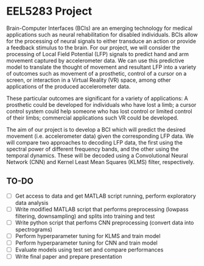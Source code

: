 # EEL5283 Project

Brain-Computer Interfaces (BCIs) are an emerging technology for medical applications such as neural rehabilitation for disabled individuals. BCIs allow for the processing of neural signals to either transduce an action or provide a feedback stimulus to the brain. For our project, we will consider the processing of Local Field Potential (LFP) signals to predict hand and arm movement captured by accelerometer data. We can use this predictive model to translate the thought of movement and resultant LFP into a variety of outcomes such as movement of a prosthetic, control of a cursor on a screen, or interaction in a Virtual Reality (VR) space, among other applications of the produced accelerometer data.

These particular outcomes are significant for a variety of applications: A prosthetic could be developed for individuals who have lost a limb; a cursor control system could help someone who has lost control or limited control of their limbs; commercial applications such VR could be developed.

The aim of our project is to develop a BCI which will predict the desired movement (i.e. accelerometer data) given the corresponding LFP data. We will compare two approaches to decoding LFP data, the first using the spectral power of different frequency bands, and the other using the temporal dynamics. These will be decoded using a Convolutional Neural Network (CNN) and Kernel Least Mean Squares (KLMS) filter, respectively.

## TO-DO

- [ ] Get access to data and get MATLAB script running, perform exploratory data analysis
- [ ] Write modified MATLAB script that performs preprocessing (lowpass filtering, downsampling) and splits into training and test
- [ ] Write python script that perfoms CNN preprocessing (convert data into spectrograms)
- [ ] Perform hyperparameter tuning for KLMS and train model
- [ ] Perform hyperparameter tuning for CNN and train model
- [ ] Evaluate models using test set and compare performances
- [ ] Write final paper and prepare presentation